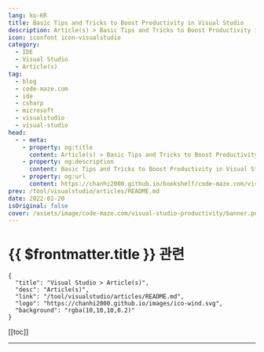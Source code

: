 ```yaml
---
lang: ko-KR
title: Basic Tips and Tricks to Boost Productivity in Visual Studio
description: Article(s) > Basic Tips and Tricks to Boost Productivity in Visual Studio
icon: iconfont icon-visualstudio
category: 
  - IDE
  - Visual Studio
  - Article(s)
tag: 
  - blog
  - code-maze.com
  - ide
  - csharp
  - microsoft
  - visualstudio
  - visual-studio
head:  
  - - meta:
    - property: og:title
      content: Article(s) > Basic Tips and Tricks to Boost Productivity in Visual Studio
    - property: og:description
      content: Basic Tips and Tricks to Boost Productivity in Visual Studio
    - property: og:url
      content: https://chanhi2000.github.io/bookshelf/code-maze.com/visual-studio-productivity.html
prev: /tool/visualstudio/articles/README.md
date: 2022-02-20
isOriginal: false
cover: /assets/image/code-maze.com/visual-studio-productivity/banner.png
---
```


# {{ $frontmatter.title }} 관련

```component VPCard
{
  "title": "Visual Studio > Article(s)",
  "desc": "Article(s)",
  "link": "/tool/visualstudio/articles/README.md",
  "logo": "https://chanhi2000.github.io/images/ico-wind.svg",
  "background": "rgba(10,10,10,0.2)"
}
```

[[toc]]

---

<SiteInfo
  name="Basic Tips and Tricks to Boost Productivity in Visual Studio"
  desc="In this article we are going to learn about Visual Studio productivity features which can speed up our development a lot."
  url="https://code-maze.com/visual-studio-productivity/"
  logo="/assets/image/code-maze.com/favicon.png"
  preview="/assets/image/visual-studio-productivity/banner.png"/>

<!-- TODO: 작성 -->
